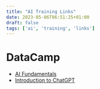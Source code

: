 ```yaml
---
title: "AI Training Links"
date: 2023-05-06T06:51:25+01:00
draft: false
tags: ['ai', 'training', 'links']
---
```


# DataCamp
- [AI Fundamentals](https://www.datacamp.com/courses/ai-fundamentals)
- [Introduction to ChatGPT](https://www.datacamp.com/courses/introduction-to-chatgpt)
